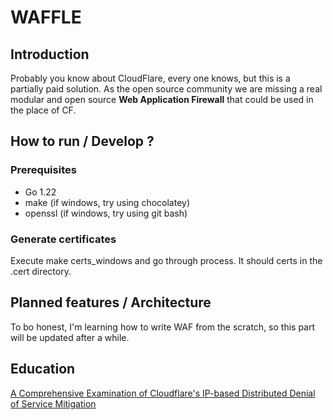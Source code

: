 # WAFFLE

## Introduction
Probably you know about CloudFlare, every one knows, but this is a partially paid solution. As the open source community
we are missing a real modular and open source **Web Application Firewall** that could be used in the place of CF.

## How to run / Develop ?

### Prerequisites 
+ Go 1.22
+ make (if windows, try using chocolatey)
+ openssl (if windows, try using git bash)

### Generate certificates
Execute make certs_windows and go through process. It should certs in the .cert directory.

## Planned features / Architecture
To bo honest, I'm learning how to write WAF from the scratch, so this part will be updated after a while. 

## Education
[A Comprehensive Examination of Cloudflare's IP-based Distributed Denial of Service Mitigation](https://www.researchgate.net/publication/375238537_A_Comprehensive_Examination_of_Cloudflare%27s_IP-based_Distributed_Denial_of_Service_Mitigation)
